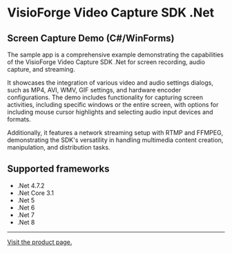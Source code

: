 ﻿# VisioForge Video Capture SDK .Net

## Screen Capture Demo (C#/WinForms)

The sample app is a comprehensive example demonstrating the capabilities of the VisioForge Video Capture SDK .Net for screen recording, audio capture, and streaming.

It showcases the integration of various video and audio settings dialogs, such as MP4, AVI, WMV, GIF settings, and hardware encoder configurations. The demo includes functionality for capturing screen activities, including specific windows or the entire screen, with options for including mouse cursor highlights and selecting audio input devices and formats.

Additionally, it features a network streaming setup with RTMP and FFMPEG, demonstrating the SDK's versatility in handling multimedia content creation, manipulation, and distribution tasks.

## Supported frameworks

* .Net 4.7.2
* .Net Core 3.1
* .Net 5
* .Net 6
* .Net 7
* .Net 8

---

[Visit the product page.](https://www.visioforge.com/video-capture-sdk-net)
